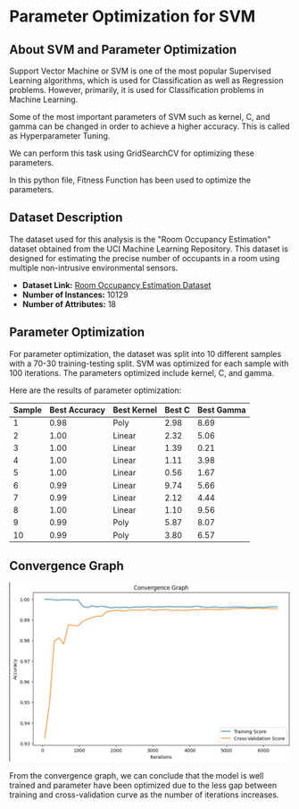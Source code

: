 # Parameter Optimization for SVM

## About SVM and Parameter Optimization
Support Vector Machine or SVM is one of the most popular Supervised Learning algorithms, which is used for Classification as well as Regression problems. However, primarily, it is used for Classification problems in Machine Learning.

Some of the most important parameters of SVM such as kernel, C, and gamma can be changed in order to achieve a higher accuracy. This is called as Hyperparameter Tuning.

We can perform this task using GridSearchCV for optimizing these parameters.

In this python file, Fitness Function has been used to optimize the parameters.

## Dataset Description

The dataset used for this analysis is the "Room Occupancy Estimation" dataset obtained from the UCI Machine Learning Repository. This dataset is designed for estimating the precise number of occupants in a room using multiple non-intrusive environmental sensors.

- **Dataset Link:** [Room Occupancy Estimation Dataset](https://archive.ics.uci.edu/dataset/864/room+occupancy+estimation)
- **Number of Instances:** 10129
- **Number of Attributes:** 18

## Parameter Optimization

For parameter optimization, the dataset was split into 10 different samples with a 70-30 training-testing split. SVM was optimized for each sample with 100 iterations. The parameters optimized include kernel, C, and gamma.

Here are the results of parameter optimization:

| Sample | Best Accuracy | Best Kernel | Best C | Best Gamma |
|--------|---------------|-------------|--------|------------|
|   1    |     0.98      |    Poly     |  2.98  |    8.69    |
|   2    |     1.00      |    Linear   |  2.32  |    5.06    |
|   3    |     1.00      |    Linear   |  1.39  |    0.21    |
|   4    |     1.00      |    Linear   |  1.11  |    3.98    |
|   5    |     1.00      |    Linear   |  0.56  |    1.67    |
|   6    |     0.99      |    Linear   |  9.74  |    5.66    |
|   7    |     0.99      |    Linear   |  2.12  |    4.44    |
|   8    |     1.00      |    Linear   |  1.10  |    9.56    |
|   9    |     0.99      |    Poly     |  5.87  |    8.07    |
|   10   |     0.99      |    Poly     |  3.80  |    6.57    |

## Convergence Graph

![Convergence Graph](Convergence_graph.jpg)

From the convergence graph,  we can conclude that the model is well trained and parameter have been optimized due to the less gap between training and cross-validation curve as the number of iterations increases.

